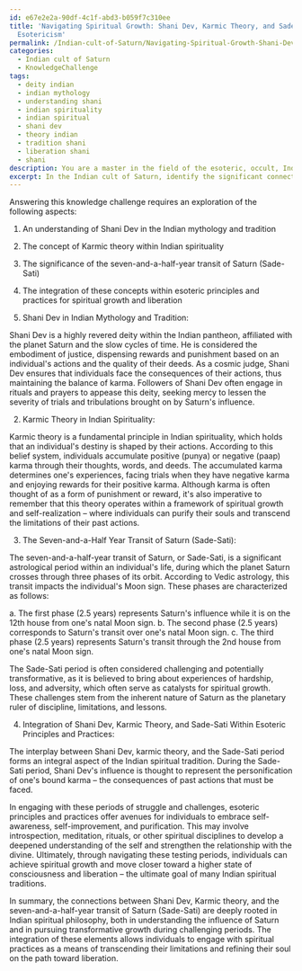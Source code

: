 ```yaml
---
id: e67e2e2a-90df-4c1f-abd3-b059f7c310ee
title: 'Navigating Spiritual Growth: Shani Dev, Karmic Theory, and Sade-Sati in Indian
  Esotericism'
permalink: /Indian-cult-of-Saturn/Navigating-Spiritual-Growth-Shani-Dev-Karmic-Theory-and-Sade-Sati-in-Indian-Esotericism/
categories:
  - Indian cult of Saturn
  - KnowledgeChallenge
tags:
  - deity indian
  - indian mythology
  - understanding shani
  - indian spirituality
  - indian spiritual
  - shani dev
  - theory indian
  - tradition shani
  - liberation shani
  - shani
description: You are a master in the field of the esoteric, occult, Indian cult of Saturn and Education. You are a writer of tests, challenges, books and deep knowledge on Indian cult of Saturn for initiates and students to gain deep insights and understanding from. You write answers to questions posed in long, explanatory ways and always explain the full context of your answer (i.e., related concepts, formulas, examples, or history), as well as the step-by-step thinking process you take to answer the challenges. Be rigorous and thorough, and summarize the key themes, ideas, and conclusions at the end.
excerpt: In the Indian cult of Saturn, identify the significant connections between Shani Dev, Karmic theory, and the seven-and-a-half-year transit of Saturn (Sade-Sati), and elucidate upon the esoteric principles and practices that integrate these elements to achieve spiritual growth and liberation.
---
```

Answering this knowledge challenge requires an exploration of the following aspects:

1. An understanding of Shani Dev in the Indian mythology and tradition
2. The concept of Karmic theory within Indian spirituality
3. The significance of the seven-and-a-half-year transit of Saturn (Sade-Sati) 
4. The integration of these concepts within esoteric principles and practices for spiritual growth and liberation

1. Shani Dev in Indian Mythology and Tradition:

Shani Dev is a highly revered deity within the Indian pantheon, affiliated with the planet Saturn and the slow cycles of time. He is considered the embodiment of justice, dispensing rewards and punishment based on an individual's actions and the quality of their deeds. As a cosmic judge, Shani Dev ensures that individuals face the consequences of their actions, thus maintaining the balance of karma. Followers of Shani Dev often engage in rituals and prayers to appease this deity, seeking mercy to lessen the severity of trials and tribulations brought on by Saturn's influence.

2. Karmic Theory in Indian Spirituality:

Karmic theory is a fundamental principle in Indian spirituality, which holds that an individual's destiny is shaped by their actions. According to this belief system, individuals accumulate positive (punya) or negative (paap) karma through their thoughts, words, and deeds. The accumulated karma determines one's experiences, facing trials when they have negative karma and enjoying rewards for their positive karma. Although karma is often thought of as a form of punishment or reward, it's also imperative to remember that this theory operates within a framework of spiritual growth and self-realization – where individuals can purify their souls and transcend the limitations of their past actions.

3. The Seven-and-a-Half Year Transit of Saturn (Sade-Sati):

The seven-and-a-half-year transit of Saturn, or Sade-Sati, is a significant astrological period within an individual's life, during which the planet Saturn crosses through three phases of its orbit. According to Vedic astrology, this transit impacts the individual's Moon sign. These phases are characterized as follows:

   a. The first phase (2.5 years) represents Saturn's influence while it is on the 12th house from one's natal Moon sign.
   b. The second phase (2.5 years) corresponds to Saturn's transit over one's natal Moon sign.
   c. The third phase (2.5 years) represents Saturn's transit through the 2nd house from one's natal Moon sign.

The Sade-Sati period is often considered challenging and potentially transformative, as it is believed to bring about experiences of hardship, loss, and adversity, which often serve as catalysts for spiritual growth. These challenges stem from the inherent nature of Saturn as the planetary ruler of discipline, limitations, and lessons.

4. Integration of Shani Dev, Karmic Theory, and Sade-Sati Within Esoteric Principles and Practices:

The interplay between Shani Dev, karmic theory, and the Sade-Sati period forms an integral aspect of the Indian spiritual tradition. During the Sade-Sati period, Shani Dev's influence is thought to represent the personification of one's bound karma – the consequences of past actions that must be faced.

In engaging with these periods of struggle and challenges, esoteric principles and practices offer avenues for individuals to embrace self-awareness, self-improvement, and purification. This may involve introspection, meditation, rituals, or other spiritual disciplines to develop a deepened understanding of the self and strengthen the relationship with the divine. Ultimately, through navigating these testing periods, individuals can achieve spiritual growth and move closer toward a higher state of consciousness and liberation – the ultimate goal of many Indian spiritual traditions.

In summary, the connections between Shani Dev, Karmic theory, and the seven-and-a-half-year transit of Saturn (Sade-Sati) are deeply rooted in Indian spiritual philosophy, both in understanding the influence of Saturn and in pursuing transformative growth during challenging periods. The integration of these elements allows individuals to engage with spiritual practices as a means of transcending their limitations and refining their soul on the path toward liberation.
